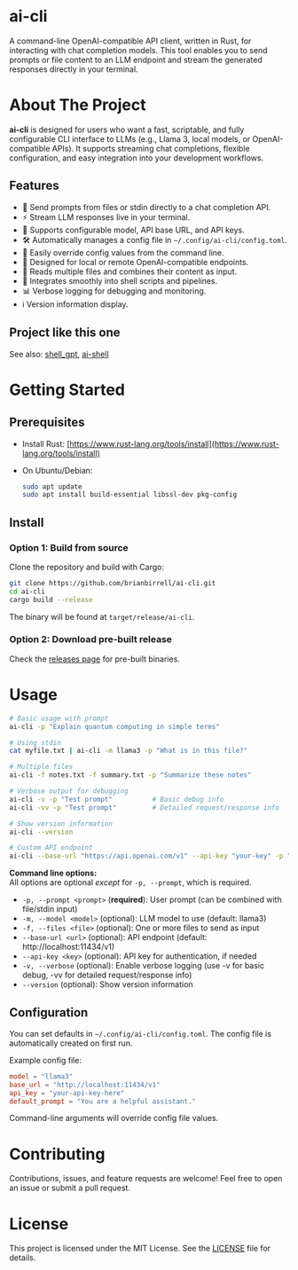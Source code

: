 # ai-cli

A command-line OpenAI-compatible API client, written in Rust, for interacting with chat completion models. This tool enables you to send prompts or file content to an LLM endpoint and stream the generated responses directly in your terminal.

# About The Project

**ai-cli** is designed for users who want a fast, scriptable, and fully configurable CLI interface to LLMs (e.g., Llama 3, local models, or OpenAI-compatible APIs). It supports streaming chat completions, flexible configuration, and easy integration into your development workflows.

## Features

- 📝 Send prompts from files or stdin directly to a chat completion API.
- ⚡ Stream LLM responses live in your terminal.
- 🔑 Supports configurable model, API base URL, and API keys.
- 🛠️ Automatically manages a config file in `~/.config/ai-cli/config.toml`.
- 🧩 Easily override config values from the command line.
- 🐧 Designed for local or remote OpenAI-compatible endpoints.
- 📂 Reads multiple files and combines their content as input.
- 🔄 Integrates smoothly into shell scripts and pipelines.
- 📊 Verbose logging for debugging and monitoring.
- ℹ️ Version information display.

## Project like this one

See also: [shell_gpt](https://github.com/TheR1D/shell_gpt), [ai-shell](https://github.com/BuilderIO/ai-shell)

# Getting Started

## Prerequisites

- Install Rust: [https://www.rust-lang.org/tools/install](https://www.rust-lang.org/tools/install)
  
- On Ubuntu/Debian:
  
  ```sh
  sudo apt update
  sudo apt install build-essential libssl-dev pkg-config
  ```
  

## Install

### Option 1: Build from source

Clone the repository and build with Cargo:

```sh
git clone https://github.com/brianbirrell/ai-cli.git
cd ai-cli
cargo build --release
```

The binary will be found at `target/release/ai-cli`.

### Option 2: Download pre-built release

Check the [releases page](https://github.com/brianbirrell/ai-cli/releases) for pre-built binaries.

# Usage

```sh
# Basic usage with prompt
ai-cli -p "Explain quantum computing in simple terms"

# Using stdin
cat myfile.txt | ai-cli -m llama3 -p "What is in this file?"

# Multiple files
ai-cli -f notes.txt -f summary.txt -p "Summarize these notes"

# Verbose output for debugging
ai-cli -v -p "Test prompt"          # Basic debug info
ai-cli -vv -p "Test prompt"         # Detailed request/response info

# Show version information
ai-cli --version

# Custom API endpoint
ai-cli --base-url "https://api.openai.com/v1" --api-key "your-key" -p "Hello"
```

**Command line options:**  
All options are optional _except_ for `-p, --prompt`, which is required.

- `-p, --prompt <prompt>` (**required**): User prompt (can be combined with file/stdin input)
- `-m, --model <model>` (optional): LLM model to use (default: llama3)
- `-f, --files <file>` (optional): One or more files to send as input
- `--base-url <url>` (optional): API endpoint (default: http://localhost:11434/v1)
- `--api-key <key>` (optional): API key for authentication, if needed
- `-v, --verbose` (optional): Enable verbose logging (use -v for basic debug, -vv for detailed request/response info)
- `--version` (optional): Show version information

## Configuration

You can set defaults in `~/.config/ai-cli/config.toml`. The config file is automatically created on first run.

Example config file:
```toml
model = "llama3"
base_url = "http://localhost:11434/v1"
api_key = "your-api-key-here"
default_prompt = "You are a helpful assistant."
```

Command-line arguments will override config file values.

# Contributing

Contributions, issues, and feature requests are welcome! Feel free to open an issue or submit a pull request.

# License

This project is licensed under the MIT License. See the [LICENSE](LICENSE) file for details.
